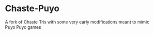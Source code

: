# Chaste-Puyo
A fork of Chaste Tris with some very early modifications meant to mimic Puyo Puyo games
